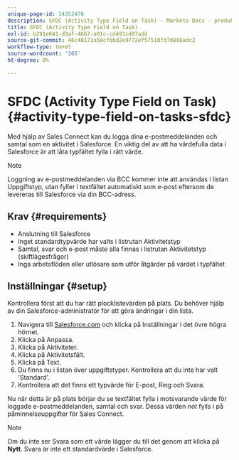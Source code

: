 ```yaml
---
unique-page-id: 14352476
description: SFDC (Activity Type Field on Task) - Marketo Docs - produktdokumentation
title: SFDC (Activity Type Field on Task)
exl-id: b291e641-d3af-4667-a01c-cd491cd87add
source-git-commit: 46c48172a58cf6bd2e9772ef57510fd7d808adc2
workflow-type: tm+mt
source-wordcount: '265'
ht-degree: 0%

---
```


# SFDC (Activity Type Field on Task) {#activity-type-field-on-tasks-sfdc}

Med hjälp av Sales Connect kan du logga dina e-postmeddelanden och samtal som en aktivitet i Salesforce. En viktig del av att ha värdefulla data i Salesforce är att låta typfältet fylla i rätt värde.

>[!NOTE]
>
>Loggning av e-postmeddelanden via BCC kommer inte att användas i listan Uppgiftstyp, utan fyller i textfältet automatiskt som e-post eftersom de levereras till Salesforce via din BCC-adress.

## Krav {#requirements}

* Anslutning till Salesforce
* Inget standardtypvärde har valts i listrutan Aktivitetstyp
* Samtal, svar och e-post måste alla finnas i listrutan Aktivitetstyp (skiftlägesfrågor)
* Inga arbetsflöden eller utlösare som utför åtgärder på värdet i typfältet

## Inställningar {#setup}

Kontrollera först att du har rätt plocklistevärden på plats. Du behöver hjälp av din Salesforce-administratör för att göra ändringar i din lista.

1. Navigera till [Salesforce.com](https://salesforce.com) och klicka på Inställningar i det övre högra hörnet.
1. Klicka på Anpassa.
1. Klicka på Aktiviteter.
1. Klicka på Aktivitetsfält.
1. Klicka på Text.
1. Du finns nu i listan över uppgiftstyper. Kontrollera att du inte har valt &#39;Standard&#39;.
1. Kontrollera att det finns ett typvärde för E-post, Ring och Svara.

Nu när detta är på plats börjar du se textfältet fylla i motsvarande värde för loggade e-postmeddelanden, samtal och svar. Dessa värden _not_ fylls i på påminnelseuppgifter för Sales Connect.

>[!NOTE]
>
>Om du inte ser Svara som ett värde lägger du till det genom att klicka på **Nytt**. Svara är inte ett standardvärde i Salesforce.
